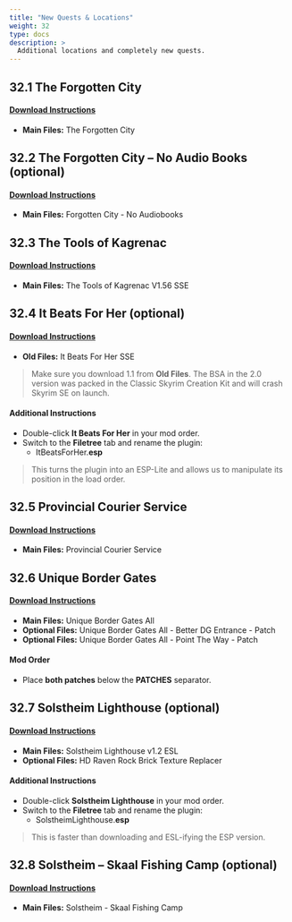 ```yaml
---
title: "New Quests & Locations"
weight: 32
type: docs
description: >
  Additional locations and completely new quests.
---
```


## 32.1 The Forgotten City

#### [Download Instructions](https://www.nexusmods.com/skyrimspecialedition/mods/1179?tab=files)

* **Main Files:** The Forgotten City

## 32.2 The Forgotten City – No Audio Books (optional)

#### [Download Instructions](https://www.nexusmods.com/skyrim/mods/83593?tab=files)

* **Main Files:** Forgotten City - No Audiobooks

## 32.3 The Tools of Kagrenac

#### [Download Instructions](https://www.nexusmods.com/skyrimspecialedition/mods/14168?tab=files)

* **Main Files:** The Tools of Kagrenac V1.56 SSE

## 32.4 It Beats For Her (optional)

#### [Download Instructions](https://www.nexusmods.com/skyrimspecialedition/mods/22956?tab=files)

* **Old Files:** It Beats For Her SSE

> Make sure you download 1.1 from **Old Files**. The BSA in the 2.0 version was packed in the Classic Skyrim Creation Kit and will crash Skyrim SE on launch.

#### Additional Instructions

* Double-click **It Beats For Her** in your mod order.
* Switch to the **Filetree** tab and rename the plugin:
  * ItBeatsForHer.**esp**

> This turns the plugin into an ESP-Lite and allows us to manipulate its position in the load order.

## 32.5 Provincial Courier Service

#### [Download Instructions](https://www.nexusmods.com/skyrimspecialedition/mods/10623?tab=files)

* **Main Files:** Provincial Courier Service

## 32.6 Unique Border Gates

#### [Download Instructions](https://www.nexusmods.com/skyrimspecialedition/mods/4819?tab=files)

* **Main Files:** Unique Border Gates All
* **Optional Files:** Unique Border Gates All - Better DG Entrance - Patch
* **Optional Files:** Unique Border Gates All - Point The Way - Patch

#### Mod Order

* Place **both patches** below the **PATCHES** separator.

## 32.7 Solstheim Lighthouse (optional)

#### [Download Instructions](https://www.nexusmods.com/skyrimspecialedition/mods/14329?tab=files)

* **Main Files:** Solstheim Lighthouse v1.2 ESL
* **Optional Files:** HD Raven Rock Brick Texture Replacer

#### Additional Instructions

* Double-click **Solstheim Lighthouse** in your mod order.
* Switch to the **Filetree** tab and rename the plugin:
  * SolstheimLighthouse.**esp**

> This is faster than downloading and ESL-ifying the ESP version.

## 32.8 Solstheim – Skaal Fishing Camp (optional)

#### [Download Instructions](https://www.nexusmods.com/skyrimspecialedition/mods/14450?tab=files)

* **Main Files:** Solstheim - Skaal Fishing Camp